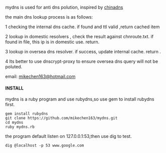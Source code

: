 mydns is used for anti dns polution, inspired by [chinadns](https://github.com/clowwindy/ChinaDNS)

the main dns lookup process is as follows:

 1 checking the internal dns cache.
   if found and ttl valid ,return cached item
   
 2 lookup in domestic resolvers , check the result against chnroute.txt. if found in file, this ip is in  domestic use. return. 
  
 3 lookup in oversea dns resolver. if success, update internal cache. return .
 
 4 Its better to use dnscrypt-proxy to ensure oversea dns query will not be poluted.
 
 
 email: mikechen163@hotmail.com
 
####  INSTALL
   
   mydns is a ruby program  and use rubydns,so use gem to install rubydns first.
   
    gem install rubydns
    git clone https://github.com/mikechen163/mydns.git
    cd mydns
    ruby mydns.rb

the program default listen on 127.0.0.1:53,then use dig to test.

    dig @localhost -p 53 www.google.com     
   
    
    
